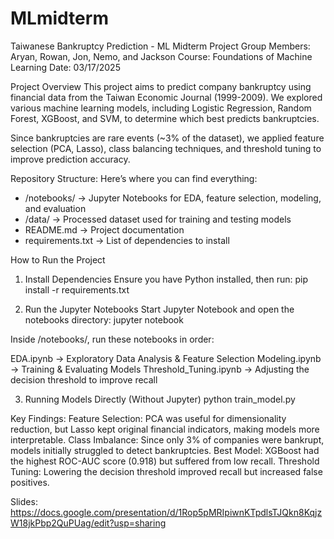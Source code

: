 # MLmidterm

Taiwanese Bankruptcy Prediction - ML Midterm Project
Group Members: Aryan, Rowan, Jon, Nemo, and Jackson
Course: Foundations of Machine Learning
Date: 03/17/2025

Project Overview
This project aims to predict company bankruptcy using financial data from the Taiwan Economic Journal (1999-2009). We explored various machine learning models, including Logistic Regression, Random Forest, XGBoost, and SVM, to determine which best predicts bankruptcies.

Since bankruptcies are rare events (~3% of the dataset), we applied feature selection (PCA, Lasso), class balancing techniques, and threshold tuning to improve prediction accuracy.

Repository Structure:
Here’s where you can find everything:
- /notebooks/ → Jupyter Notebooks for EDA, feature selection, modeling, and evaluation
- /data/ → Processed dataset used for training and testing models
- README.md → Project documentation
- requirements.txt → List of dependencies to install

How to Run the Project
1. Install Dependencies
Ensure you have Python installed, then run:
pip install -r requirements.txt

2. Run the Jupyter Notebooks
Start Jupyter Notebook and open the notebooks directory:
jupyter notebook

Inside /notebooks/, run these notebooks in order:

EDA.ipynb → Exploratory Data Analysis & Feature Selection
Modeling.ipynb → Training & Evaluating Models
Threshold_Tuning.ipynb → Adjusting the decision threshold to improve recall

3. Running Models Directly (Without Jupyter)
python train_model.py


Key Findings:
Feature Selection: PCA was useful for dimensionality reduction, but Lasso kept original financial indicators, making models more interpretable.
Class Imbalance: Since only 3% of companies were bankrupt, models initially struggled to detect bankruptcies.
Best Model: XGBoost had the highest ROC-AUC score (0.918) but suffered from low recall.
Threshold Tuning: Lowering the decision threshold improved recall but increased false positives.


Slides: https://docs.google.com/presentation/d/1Rop5pMRIpiwnKTpdlsTJQkn8KqjzW18jkPbp2QuPUag/edit?usp=sharing



